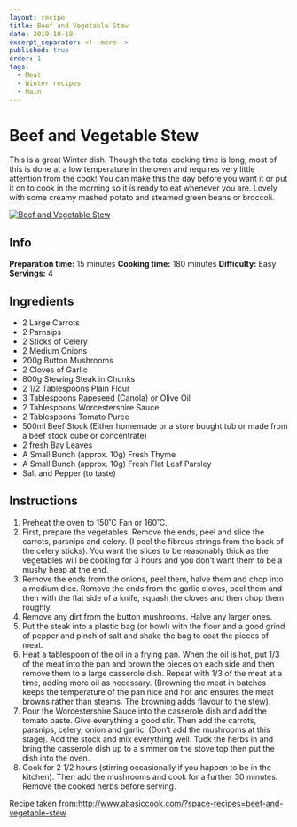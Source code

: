 ```yaml
---
layout: recipe
title: Beef and Vegetable Stew
date: 2019-10-19
excerpt_separator: <!--more-->
published: true
order: 1
tags:
  - Meat
  - Winter recipes
  - Main
---
```


# Beef and Vegetable Stew

This is a great Winter dish. Though the total cooking time is long, most of this is done at a low temperature in the oven and requires very little attention from the cook!  You can make this the day before you want it or put it on to cook in the morning so it is ready to eat whenever you are. Lovely with some creamy mashed potato and steamed green beans or broccoli.

<!--more-->

[![Beef and Vegetable Stew](//_uploads/IMG_0288-1copy.jpg)](//_uploads/IMG_0288-1copy.jpg)

## Info

**Preparation time:** 15 minutes
**Cooking time:** 180 minutes
**Difficulty:** Easy
**Servings:** 4


## Ingredients

- 2 Large Carrots
- 2 Parnsips
- 2 Sticks of Celery
- 2 Medium Onions
- 200g Button Mushrooms
- 2 Cloves of Garlic
- 800g Stewing Steak in Chunks
- 2 1/2 Tablespoons Plain Flour
- 3 Tablespoons Rapeseed (Canola) or Olive Oil
- 2 Tablespoons Worcestershire Sauce
- 2 Tablespoons Tomato Puree
- 500ml Beef Stock (Either homemade or a store bought tub or made from a beef stock cube or concentrate)
- 2 fresh Bay Leaves
- A Small Bunch (approx. 10g) Fresh Thyme
- A Small Bunch (approx. 10g) Fresh Flat Leaf Parsley
- Salt and Pepper (to taste)


## Instructions

1.	Preheat the oven to 150˚C Fan or 160˚C.
2.	First, prepare the vegetables.  Remove the ends, peel and slice the carrots, parsnips and celery. (I peel the fibrous strings from the back of the celery sticks).  You want the slices to be reasonably thick as the vegetables will be cooking for 3 hours and you don’t want them to be a mushy heap at the end.
3.	Remove the ends from the onions, peel them, halve them and chop into a medium dice. Remove the ends from the garlic cloves, peel them and then with the flat side of a knife, squash the cloves and then chop them roughly.
4.	Remove any dirt from the button mushrooms.  Halve any larger ones.
5.	Put the steak into a plastic bag (or bowl) with the flour and a good grind of pepper and pinch of salt and shake the bag to coat the pieces of meat.
6.	Heat a tablespoon of the oil in a frying pan.  When the oil is hot, put 1/3 of the meat into the pan and brown the pieces on each side and then remove them to a large casserole dish.  Repeat with 1/3 of the meat at a time, adding more oil as necessary.  (Browning the meat in batches keeps the temperature of the pan nice and hot and ensures the meat browns rather than steams.  The browning adds flavour to the stew).
7.	Pour the Worcestershire Sauce into the casserole dish and add the tomato paste.  Give everything a good stir.  Then add the carrots, parsnips, celery, onion and garlic.  (Don’t add the mushrooms at this stage).  Add the stock and mix everything well.  Tuck the herbs in and bring the casserole dish up to a simmer on the stove top then put the dish into the oven.
8.	Cook for 2 1/2 hours (stirring occasionally if you happen to be in the kitchen).  Then add the mushrooms and cook for a further 30 minutes. Remove the cooked herbs before serving.


Recipe taken from:http://www.abasiccook.com/?space-recipes=beef-and-vegetable-stew
